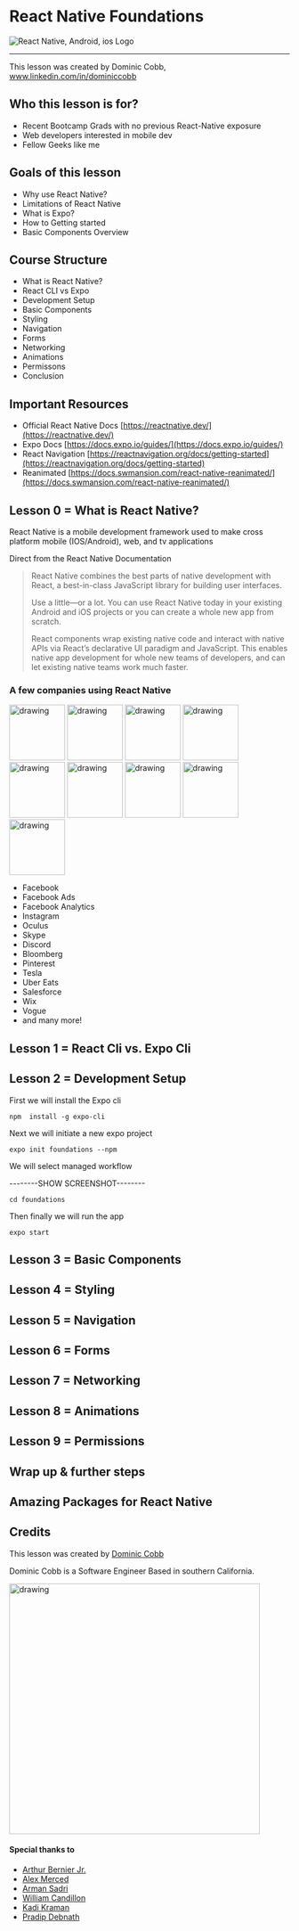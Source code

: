 
# React Native Foundations
![React Native, Android, ios Logo](https://www.futuremind.com/m/cache/c8/15/c8150d863e584ed42ccfbdc3f3f1aa3a.jpg)
****
This lesson was created by Dominic Cobb, www.linkedin.com/in/dominiccobb
## Who this lesson is for?
* Recent Bootcamp Grads with no previous React-Native exposure
* Web developers interested in mobile dev
* Fellow Geeks like me
## Goals of this lesson
* Why use React Native?
* Limitations of React Native
* What is Expo?
* How to Getting started
* Basic Components Overview

## Course Structure

- What is React Native?
- React CLI vs Expo
- Development Setup
- Basic Components
- Styling
- Navigation
- Forms
- Networking
- Animations
- Permissons
- Conclusion

## Important Resources 
* Official React Native Docs [https://reactnative.dev/](https://reactnative.dev/)
* Expo Docs [https://docs.expo.io/guides/](https://docs.expo.io/guides/)
* React Navigation [https://reactnavigation.org/docs/getting-started](https://reactnavigation.org/docs/getting-started)
* Reanimated [https://docs.swmansion.com/react-native-reanimated/](https://docs.swmansion.com/react-native-reanimated/)

## Lesson 0 = What is React Native?
React Native is a mobile development framework used to make cross platform mobile (IOS/Android), web, and tv applications 

Direct from the React Native Documentation
> React Native combines the best parts of native development with React, a best-in-class JavaScript library for building user interfaces. 
> 
> Use a little—or a lot. You can use React Native today in your existing Android and iOS projects or you can create a whole new app from scratch.
> 
>React components wrap existing native code and interact with native APIs via React’s declarative UI paradigm and JavaScript. This enables native app development for whole new teams of developers, and can let existing native teams work much faster.

### A few companies using React Native
<img src="https://reactnative.dev/img/showcase/facebook.png" alt="drawing" width="100"/>  <img src="https://reactnative.dev/img/showcase/instagram.png" alt="drawing" width="100"/>  <img src="https://reactnative.dev/img/showcase/pinterest.png" alt="drawing" width="100"/>  <img src="https://reactnative.dev/img/showcase/ubereats.png" alt="drawing" width="100"/>  <img src="https://reactnative.dev/img/showcase/tesla.png" alt="drawing" width="100"/>  <img src="https://reactnative.dev/img/showcase/salesforce.png" alt="drawing" width="100"/> <img src="https://reactnative.dev/img/showcase/wix.png" alt="drawing" width="100"/>  <img src="https://reactnative.dev/img/showcase/walmart.png" alt="drawing" width="100"/>  <img src="https://reactnative.dev/img/showcase/bloomberg.png" alt="drawing" width="100"/>

* Facebook
* Facebook Ads
* Facebook Analytics
* Instagram
* Oculus
* Skype
* Discord
* Bloomberg
* Pinterest
* Tesla
* Uber Eats
* Salesforce
* Wix
* Vogue
* and many more!

## Lesson 1 = React Cli vs. Expo Cli


## Lesson 2 = Development Setup

First we will install the Expo cli

```npm  install -g expo-cli```

Next we will initiate a new expo project

```expo init foundations --npm```  

We will select managed workflow   

--------SHOW SCREENSHOT--------

```cd foundations``` 

Then finally we will run the app

```expo start```


## Lesson 3 = Basic Components
## Lesson 4 = Styling
## Lesson 5 = Navigation
## Lesson 6 = Forms
## Lesson 7 = Networking
## Lesson 8 = Animations
## Lesson 9 = Permissions
## Wrap up & further steps
## Amazing Packages for React Native

##  Credits

This lesson was created by [Dominic Cobb](https://www.linkedin.com/in/dominiccobb)

Dominic Cobb is a Software Engineer Based in southern California. 

<img src="https://i.ibb.co/16pT7qD/C91-F83-B7-F11-B-42-C8-8-C4-F-A45-B1559935-E-1-201-a.jpg" alt="drawing" width="450"/>


#### Special thanks to 
- [Arthur Bernier Jr.](https://www.linkedin.com/in/developmentandmanagement/)
- [Alex Merced](https://www.linkedin.com/in/alexmerced/)
- [Arman Sadri](https://www.linkedin.com/in/arman-sadri-3b328a30/)
- [William Candillon](https://www.linkedin.com/in/wcandillon/)
- [Kadi Kraman](https://www.linkedin.com/in/kadi-kraman-922a7277/?originalSubdomain=uk)
- [Pradip Debnath](https://www.linkedin.com/in/itzpradip/)
